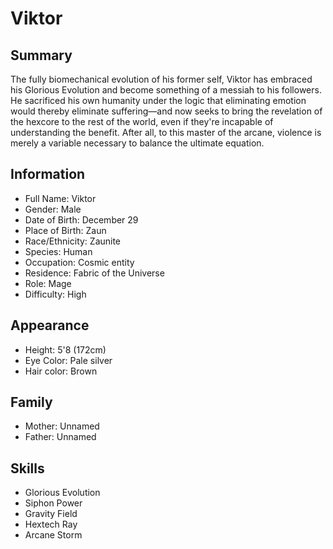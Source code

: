 # Viktor

## Summary
The fully biomechanical evolution of his former self, Viktor has embraced his 
Glorious Evolution and become something of a messiah to his followers. He 
sacrificed his own humanity under the logic that eliminating emotion would 
thereby eliminate suffering—and now seeks to bring the revelation of the hexcore 
to the rest of the world, even if they're incapable of understanding the benefit. 
After all, to this master of the arcane, violence is merely a variable necessary 
to balance the ultimate equation.

## Information
- Full Name: Viktor
- Gender: Male
- Date of Birth: December 29
- Place of Birth: Zaun
- Race/Ethnicity: Zaunite
- Species: Human
- Occupation: Cosmic entity
- Residence: Fabric of the Universe
- Role: Mage
- Difficulty: High

## Appearance
- Height: 5'8 (172cm)
- Eye Color: Pale silver
- Hair color: Brown

## Family
- Mother: Unnamed
- Father: Unnamed

## Skills
- Glorious Evolution
- Siphon Power
- Gravity Field
- Hextech Ray
- Arcane Storm
